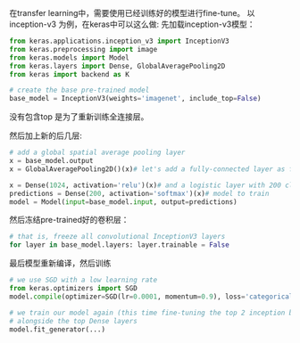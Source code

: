 在transfer learning中，需要使用已经训练好的模型进行fine-tune。
以inception-v3 为例，在keras中可以这么做:
先加载inception-v3模型：
~~~python
from keras.applications.inception_v3 import InceptionV3
from keras.preprocessing import image
from keras.models import Model
from keras.layers import Dense, GlobalAveragePooling2D
from keras import backend as K

# create the base pre-trained model
base_model = InceptionV3(weights='imagenet', include_top=False)
~~~
没有包含top 是为了重新训练全连接层。

然后加上新的后几层:
~~~python
# add a global spatial average pooling layer
x = base_model.output
x = GlobalAveragePooling2D()(x)# let's add a fully-connected layer as first layer

x = Dense(1024, activation='relu')(x)# and a logistic layer with 200 classes as last layer
predictions = Dense(200, activation='softmax')(x)# model to train
model = Model(input=base_model.input, output=predictions)
~~~

然后冻结pre-trained好的卷积层：

~~~python
# that is, freeze all convolutional InceptionV3 layers
for layer in base_model.layers: layer.trainable = False
~~~

最后模型重新编译，然后训练
~~~python
# we use SGD with a low learning rate
from keras.optimizers import SGD
model.compile(optimizer=SGD(lr=0.0001, momentum=0.9), loss='categorical_crossentropy')

# we train our model again (this time fine-tuning the top 2 inception blocks)
# alongside the top Dense layers
model.fit_generator(...)
~~~